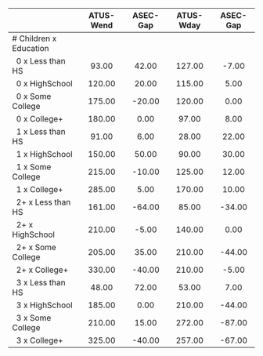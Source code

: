 
|                      |    ATUS-Wend |     ASEC-Gap |    ATUS-Wday |     ASEC-Gap |
| -------------------- | :----------: | :----------: | :----------: | :----------: |
| # Children x Education |              |              |              |              |
| &nbsp;&nbsp;0 x Less than HS |        93.00 |        42.00 |       127.00 |        -7.00 |
| &nbsp;&nbsp;0 x HighSchool |       120.00 |        20.00 |       115.00 |         5.00 |
| &nbsp;&nbsp;0 x Some College |       175.00 |       -20.00 |       120.00 |         0.00 |
| &nbsp;&nbsp;0 x College+ |       180.00 |         0.00 |        97.00 |         8.00 |
| &nbsp;&nbsp;1 x Less than HS |        91.00 |         6.00 |        28.00 |        22.00 |
| &nbsp;&nbsp;1 x HighSchool |       150.00 |        50.00 |        90.00 |        30.00 |
| &nbsp;&nbsp;1 x Some College |       215.00 |       -10.00 |       125.00 |        12.00 |
| &nbsp;&nbsp;1 x College+ |       285.00 |         5.00 |       170.00 |        10.00 |
| &nbsp;&nbsp;2+ x Less than HS |       161.00 |       -64.00 |        85.00 |       -34.00 |
| &nbsp;&nbsp;2+ x HighSchool |       210.00 |        -5.00 |       140.00 |         0.00 |
| &nbsp;&nbsp;2+ x Some College |       205.00 |        35.00 |       210.00 |       -44.00 |
| &nbsp;&nbsp;2+ x College+ |       330.00 |       -40.00 |       210.00 |        -5.00 |
| &nbsp;&nbsp;3 x Less than HS |        48.00 |        72.00 |        53.00 |         7.00 |
| &nbsp;&nbsp;3 x HighSchool |       185.00 |         0.00 |       210.00 |       -44.00 |
| &nbsp;&nbsp;3 x Some College |       210.00 |        15.00 |       272.00 |       -87.00 |
| &nbsp;&nbsp;3 x College+ |       325.00 |       -40.00 |       257.00 |       -67.00 |

